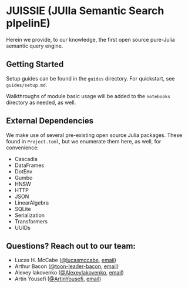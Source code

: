 # JUISSIE (JUlIa Semantic Search pIpelinE)

Herein we provide, to our knowledge, the first open source pure-Julia semantic query engine.

## Getting Started

Setup guides can be found in the `guides` directory. For quickstart, see `guides/setup.md`.

Walkthroughs of module basic usage will be added to the `notebooks` directory as needed, as well.

## External Dependencies

We make use of several pre-existing open source Julia packages. These found in `Project.toml`, but we enumerate them here, as well, for convenience:
- Cascadia
- DataFrames
- DotEnv
- Gumbo
- HNSW
- HTTP
- JSON
- LinearAlgebra
- SQLite
- Serialization
- Transformers
- UUIDs

## Questions? Reach out to our team:
- Lucas H. McCabe ([@lucasmccabe](https://github.com/lucasmccabe), [email](mailto:lucasmccabe@gwu.edu))
- Arthur Bacon ([@toon-leader-bacon](https://github.com/toon-leader-bacon), [email](mailto:ArthurBacon@NocabSoftware.com))
- Alexey Iakovenko ([@AlexeyIakovenko](https://github.com/AlexeyIakovenko), [email](mailto:alexey@iakovenko.com))
- Artin Yousefi ([@ArtinYousefi](https://github.com/ArtinYousefi), [email](mailto:artinyousefi@gwmail.gwu.edu))
